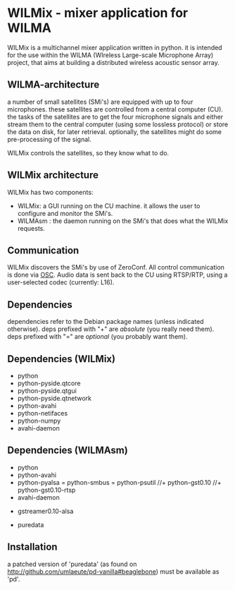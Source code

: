 WILMix - mixer application for WILMA
====================================


WILMix is a multichannel mixer application written in python.
it is intended for the use within the WILMA (WIreless
Large-scale Microphone Array) project, that aims at building
a distributed wireless acoustic sensor array.

WILMA-architecture
-----------------
a number of small satellites (SMi's) are equipped with up to four microphones.
these satellites are controlled from a central computer (CU).
the tasks of the satellites are to get the four microphone signals and either
stream them to the central computer (using some lossless protocol) or store the
data on disk, for later retrieval.
optionally, the satellites might do some pre-processing of the signal.

WILMix controls the satellites, so they know what to do.



WILMix architecture
--------------------
WILMix has two components:
- WILMix: a GUI running on the CU machine. it allows the user to configure and
           monitor the SMi's.
- WILMAsm : the daemon running on the SMi's that does what the WILMix requests.


Communication
-------------
WILMix discovers the SMi's by use of ZeroConf.
All control communication is done via [OSC](http://opensoundcontrol.org).
Audio data is sent back to the CU using RTSP/RTP, using a user-selected codec
(currently: L16).

Dependencies
----
dependencies refer to the Debian package names (unless indicated otherwise).
deps prefixed with "+" are *absolute* (you really need them).
deps prefixed with "=" are *optional* (you probably want them).


Dependencies (WILMix)
----------------------
+ python
+ python-pyside.qtcore
+ python-pyside.qtgui
+ python-pyside.qtnetwork
+ python-avahi
+ python-netifaces
+ python-numpy
+ avahi-daemon

Dependencies (WILMAsm)
---------------------
+ python
+ python-avahi
+ python-pyalsa
= python-smbus 
= python-psutil
//+ python-gst0.10
//+ python-gst0.10-rtsp
+ avahi-daemon
- gstreamer0.10-alsa
+ puredata


Installation
------------
a patched version of 'puredata' (as found on
http://github.com/umlaeute/pd-vanilla#beaglebone) must be available as 'pd'.
